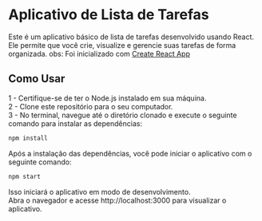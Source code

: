 # Aplicativo de Lista de Tarefas

Este é um aplicativo básico de lista de tarefas desenvolvido usando React. Ele permite que você crie, visualize e gerencie suas tarefas de forma organizada.
obs: Foi inicializado com [Create React App](https://github.com/facebook/create-react-app)

## Como Usar

1 - Certifique-se de ter o Node.js instalado em sua máquina. <br>
2 - Clone este repositório para o seu computador. <br>
3 - No terminal, navegue até o diretório clonado e execute o seguinte comando para instalar as dependências: <br>

```bash
npm install
```

Após a instalação das dependências, você pode iniciar o aplicativo com o seguinte comando:

```bash
npm start
```

Isso iniciará o aplicativo em modo de desenvolvimento. <br>
Abra o navegador e acesse http://localhost:3000 para visualizar o aplicativo.
